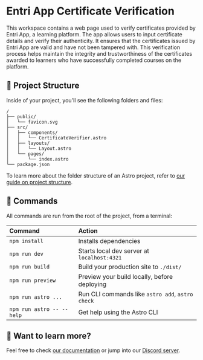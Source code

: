 # Entri App Certificate Verification
This workspace contains a web page used to verify certificates provided by Entri App, a learning platform. The app allows users to input certificate details and verify their authenticity. It ensures that the certificates issued by Entri App are valid and have not been tampered with. This verification process helps maintain the integrity and trustworthiness of the certificates awarded to learners who have successfully completed courses on the platform.

## 🚀 Project Structure

Inside of your project, you'll see the following folders and files:

```text
/
├── public/
│   └── favicon.svg
├── src/
│   ├── components/
│   │   └── CertificateVerifier.astro
│   ├── layouts/
│   │   └── Layout.astro
│   └── pages/
│       └── index.astro
└── package.json
```

To learn more about the folder structure of an Astro project, refer to [our guide on project structure](https://docs.astro.build/en/basics/project-structure/).

## 🧞 Commands

All commands are run from the root of the project, from a terminal:

| Command                   | Action                                           |
| :------------------------ | :----------------------------------------------- |
| `npm install`             | Installs dependencies                            |
| `npm run dev`             | Starts local dev server at `localhost:4321`      |
| `npm run build`           | Build your production site to `./dist/`          |
| `npm run preview`         | Preview your build locally, before deploying     |
| `npm run astro ...`       | Run CLI commands like `astro add`, `astro check` |
| `npm run astro -- --help` | Get help using the Astro CLI                     |

## 👀 Want to learn more?

Feel free to check [our documentation](https://docs.astro.build) or jump into our [Discord server](https://astro.build/chat).
